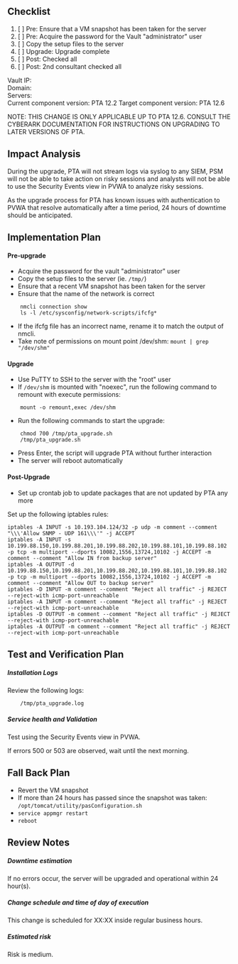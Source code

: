 ## Checklist
1. [ ] Pre: Ensure that a VM snapshot has been taken for the server
2. [ ] Pre: Acquire the password for the Vault "administrator" user
3. [ ] Copy the setup files to the server
4. [ ] Upgrade: Upgrade complete
5. [ ] Post: Checked all
6. [ ] Post: 2nd consultant checked all



Vault IP:  
Domain:  
Servers:  
Current component version: PTA 12.2
Target component version: PTA 12.6
  
NOTE: THIS CHANGE IS ONLY APPLICABLE UP TO PTA 12.6.
CONSULT THE CYBERARK DOCUMENTATION FOR INSTRUCTIONS ON UPGRADING TO LATER VERSIONS OF PTA.

## Impact Analysis
During the upgrade, PTA will not stream logs via syslog to any SIEM, PSM will not be able to take action on risky sessions and analysts will not be able to use the Security Events view in PVWA to analyze risky sessions.

As the upgrade process for PTA has known issues with authentication to PVWA that resolve automatically after a time period, 24 hours of downtime should be anticipated.


## Implementation Plan
#### Pre-upgrade
- Acquire the password for the vault "administrator" user
- Copy the setup files to the server (ie. `/tmp/`)
- Ensure that a recent VM snapshot has been taken for the server
- Ensure that the name of the network is correct
```
	nmcli connection show
	ls -l /etc/sysconfig/network-scripts/ifcfg*
```
- If the ifcfg file has an incorrect name, rename it to match the output of nmcli.
- Take note of permissions on mount point /dev/shm: `mount | grep "/dev/shm"`


#### Upgrade
- Use PuTTY to SSH to the server with the "root" user
- If `/dev/shm` is mounted with "noexec", run the following command to remount with execute permissions:
```
	mount -o remount,exec /dev/shm
```
- Run the following commands to start the upgrade:
```
	chmod 700 /tmp/pta_upgrade.sh
	/tmp/pta_upgrade.sh
```
- Press Enter, the script will upgrade PTA without further interaction
- The server will reboot automatically

#### Post-Upgrade
- Set up crontab job to update packages that are not updated by PTA any more

Set up the following iptables rules:

```
iptables -A INPUT -s 10.193.104.124/32 -p udp -m comment --comment "\\\'Allow SNMP - UDP 161\\\'" -j ACCEPT
iptables -A INPUT -s 10.199.88.150,10.199.88.201,10.199.88.202,10.199.88.101,10.199.88.102 -p tcp -m multiport --dports 10082,1556,13724,10102 -j ACCEPT -m comment --comment "Allow IN from backup server"
iptables -A OUTPUT -d 10.199.88.150,10.199.88.201,10.199.88.202,10.199.88.101,10.199.88.102 -p tcp -m multiport --dports 10082,1556,13724,10102 -j ACCEPT -m comment --comment "Allow OUT to backup server"
iptables -D INPUT -m comment --comment "Reject all traffic" -j REJECT --reject-with icmp-port-unreachable
iptables -A INPUT -m comment --comment "Reject all traffic" -j REJECT --reject-with icmp-port-unreachable
iptables -D OUTPUT -m comment --comment "Reject all traffic" -j REJECT --reject-with icmp-port-unreachable
iptables -A OUTPUT -m comment --comment "Reject all traffic" -j REJECT --reject-with icmp-port-unreachable
```



## Test and Verification Plan
##### Installation Logs
Review the following logs:
```
	/tmp/pta_upgrade.log
```


##### Service health and Validation
Test using the Security Events view in PVWA.

If errors 500 or 503 are observed, wait until the next morning.



## Fall Back Plan
- Revert the VM snapshot
- If more than 24 hours has passed since the snapshot was taken: `/opt/tomcat/utility/pasConfiguration.sh`
- `service appmgr restart`
- `reboot`



## Review Notes
##### Downtime estimation
If no errors occur, the server will be upgraded and operational within 24 hour(s).

##### Change schedule and time of day of execution
This change is scheduled for XX:XX inside regular business hours.

##### Estimated risk
Risk is medium.